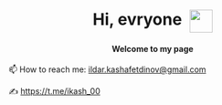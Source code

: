 <h1 align="center">Hi, evryone&nbsp;&nbsp;<img align="top" src="https://github.com/blackcater/blackcater/raw/main/images/Hi.gif" height="40" width="40"/></h1>
<h4 align="center">Welcome to my page</h4>




📫 How to reach me: ildar.kashafetdinov@gmail.com

✍️ https://t.me/ikash_00

